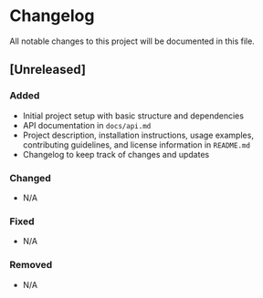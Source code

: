 # Changelog

All notable changes to this project will be documented in this file.

## [Unreleased]

### Added
- Initial project setup with basic structure and dependencies
- API documentation in `docs/api.md`
- Project description, installation instructions, usage examples, contributing guidelines, and license information in `README.md`
- Changelog to keep track of changes and updates

### Changed
- N/A

### Fixed
- N/A

### Removed
- N/A
